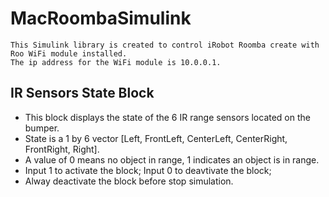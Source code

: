 # MacRoombaSimulink
```
This Simulink library is created to control iRobot Roomba create with Roo WiFi module installed.
The ip address for the WiFi module is 10.0.0.1.
```

## IR Sensors State Block
- This block displays the state of the 6 IR range sensors located on the bumper. 
- State is a 1 by 6 vector [Left, FrontLeft, CenterLeft, CenterRight, FrontRight, Right]. 
- A value of 0 means no object in range, 1 indicates an object is in range. 
- Input 1 to activate the block; Input 0 to deavtivate the block;
- Alway deactivate the block before stop simulation.
